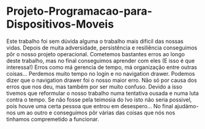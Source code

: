 # Projeto-Programacao-para-Dispositivos-Moveis

Este trabalho foi sem dúvida alguma o trabalho mais dificil das nossas vidas. 
Depois de muita adversidade, persistência e resiliência conseguimos pôr o nosso projeto operacional.
Cometemos bastantes erros ao longo deste trabalho, mas no final conseguimos aprender com eles (E isso é que interessa!)
Erros como má gerencia de tempo, má organização entre outras coisas...
Perdemos muito tempo no login e no navigation drawer.
Podemos dizer que o navigation drawer foi o nosso maior erro.
Não só por causa dos erros que nos deu, mas também por ser muito confuso.
Devido a isso tivemos que reformular o nosso trabalho numa tentativa ousada e numa luta contra o tempo.
Se não fosse pela teimosia do Ivo isto não seria possivel, pois houve uma certa pessoa que entrou em desespero... 
No final ajudámo-nos um ao outro e conseguimos pôr várias das coisas que nós nos tinhamos compremetido a funcionar.

